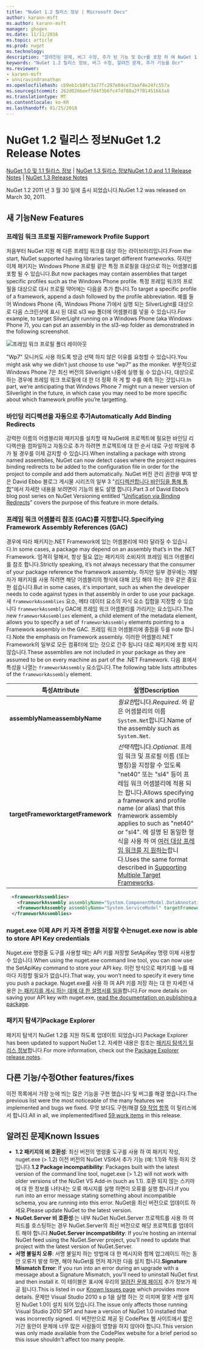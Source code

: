 ```yaml
---
title: "NuGet 1.2 릴리스 정보 | Microsoft Docs"
author: karann-msft
ms.author: karann-msft
manager: ghogen
ms.date: 11/11/2016
ms.topic: article
ms.prod: nuget
ms.technology: 
description: "알려진된 문제, 버그 수정, 추가 된 기능 및 Dcr를 포함 하 여 NuGet 1.2에 대 한 릴리스 정보입니다."
keywords: "NuGet 1.2 릴리스 정보, 버그 수정, 알려진 문제, 추가 기능을 Dcr"
ms.reviewer:
- karann-msft
- unniravindranathan
ms.openlocfilehash: cb9eb1cb8fc3a77fc297e04ce73aaf8e24fc557a
ms.sourcegitcommit: 262d026beeffd4f3b6fc47d780a2f701451663a8
ms.translationtype: MT
ms.contentlocale: ko-KR
ms.lasthandoff: 01/25/2018
---
```

# <a name="nuget-12-release-notes"></a><span data-ttu-id="00e88-104">NuGet 1.2 릴리스 정보</span><span class="sxs-lookup"><span data-stu-id="00e88-104">NuGet 1.2 Release Notes</span></span>

<span data-ttu-id="00e88-105">[NuGet 1.0 및 1.1 릴리스 정보](../release-notes/nuget-1.1.md) | [NuGet 1.3 릴리스 정보](../release-notes/nuget-1.3.md)</span><span class="sxs-lookup"><span data-stu-id="00e88-105">[NuGet 1.0 and 1.1 Release Notes](../release-notes/nuget-1.1.md) | [NuGet 1.3 Release Notes](../release-notes/nuget-1.3.md)</span></span>

<span data-ttu-id="00e88-106">NuGet 1.2 2011 년 3 월 30 일에 출시 되었습니다.</span><span class="sxs-lookup"><span data-stu-id="00e88-106">NuGet 1.2 was released on March 30, 2011.</span></span>

## <a name="new-features"></a><span data-ttu-id="00e88-107">새 기능</span><span class="sxs-lookup"><span data-stu-id="00e88-107">New Features</span></span>

### <a name="framework-profile-support"></a><span data-ttu-id="00e88-108">프레임 워크 프로필 지원</span><span class="sxs-lookup"><span data-stu-id="00e88-108">Framework Profile Support</span></span>

<span data-ttu-id="00e88-109">처음부터 NuGet 지원 해 다른 프레임 워크를 대상 하는 라이브러리입니다.</span><span class="sxs-lookup"><span data-stu-id="00e88-109">From the start, NuGet supported having libraries target different frameworks.</span></span> <span data-ttu-id="00e88-110">하지만 이제 패키지는 Windows Phone 프로필 같은 특정 프로필을 대상으로 하는 어셈블리를 포함 될 수 있습니다.</span><span class="sxs-lookup"><span data-stu-id="00e88-110">But now packages may contain assemblies that target specific profiles such as the Windows Phone profile.</span></span> <span data-ttu-id="00e88-111">특정 프레임 워크의 프로필을 대상으로 대시 프로필 약어에는 다음을 추가 합니다.</span><span class="sxs-lookup"><span data-stu-id="00e88-111">To target a specific profile of a framework, append a dash followed by the profile abbreviation.</span></span> <span data-ttu-id="00e88-112">예를 들어 Windows Phone (즉, Windows Phone 7)에서 실행 되는 SilverLight를 대상으로 다음 스크린샷에 표시 된 대로 sl3 wp 폴더에 어셈블리를 넣을 수 있습니다.</span><span class="sxs-lookup"><span data-stu-id="00e88-112">For example, to target SilverLight running on a Windows Phone (aka Windows Phone 7), you can put an assembly in the sl3-wp folder as demonstrated in the following screenshot.</span></span>

![프레임 워크 프로필 폴더 레이아웃](./media/framework-profile-support.png)

<span data-ttu-id="00e88-114">"Wp7" 모니커도 사용 하도록 방금 선택 하지 않은 이유를 요청할 수 있습니다.</span><span class="sxs-lookup"><span data-stu-id="00e88-114">You might ask why we didn’t just choose to use “wp7” as the moniker.</span></span> <span data-ttu-id="00e88-115">부분적으로 Windows Phone 7은 최신 버전의 Silverlight 나중에 실행 될 수 있습니다, 대상으로 하는 경우에 프레임 워크 프로필에 대 한 더 정확 하 게 할 수를 예측 하는 것입니다.</span><span class="sxs-lookup"><span data-stu-id="00e88-115">In part, we’re anticipating that Windows Phone 7 might run a newer version of Silverlight in the future, in which case you may need to be more specific about which framework profile you’re targetting.</span></span>

### <a name="automatically-add-binding-redirects"></a><span data-ttu-id="00e88-116">바인딩 리디렉션을 자동으로 추가</span><span class="sxs-lookup"><span data-stu-id="00e88-116">Automatically Add Binding Redirects</span></span>

<span data-ttu-id="00e88-117">강력한 이름의 어셈블리와 패키지를 설치할 때 NuGet에 프로젝트에 필요한 바인딩 리디렉션을 컴파일하고 자동으로 추가 하려면 프로젝트에 대 한 순서 대로 구성 파일에 추가 될 경우를 이제 감지할 수 있습니다.</span><span class="sxs-lookup"><span data-stu-id="00e88-117">When installing a package with strong named assemblies, NuGet can now detect cases where the project requires binding redirects to be added to the configuration file in order for the project to compile and add them automatically.</span></span> <span data-ttu-id="00e88-118">NuGet 버전 관리 권한을 부여 받은 David Ebbo 블로그 게시물 시리즈의 일부 3 "[리디렉션합니다 바인딩을 통해 통합](http://blog.davidebbo.com/2011/01/nuget-versioning-part-3-unification-via.html)"에서 자세한 내용을 보려면이 기능의 용도 설명 합니다.</span><span class="sxs-lookup"><span data-stu-id="00e88-118">Part 3 of David Ebbo’s blog post series on NuGet Versioning entitled “[Unification via Binding Redirects](http://blog.davidebbo.com/2011/01/nuget-versioning-part-3-unification-via.html)” covers the purpose of this feature in more details.</span></span>

<a name="framework-assembly-refs"></a>

### <a name="specifying-framework-assembly-references-gac"></a><span data-ttu-id="00e88-119">프레임 워크 어셈블리 참조 (GAC)를 지정합니다.</span><span class="sxs-lookup"><span data-stu-id="00e88-119">Specifying Framework Assembly References (GAC)</span></span>

<span data-ttu-id="00e88-120">경우에 따라 패키지는.NET Framework에 있는 어셈블리에 따라 달라질 수 있습니다.</span><span class="sxs-lookup"><span data-stu-id="00e88-120">In some cases, a package may depend on an assembly that’s in the .NET Framework.</span></span> <span data-ttu-id="00e88-121">엄격히 말해서, 항상 필요 없는 패키지의 소비자의 프레임 워크 어셈블리를 참조 합니다.</span><span class="sxs-lookup"><span data-stu-id="00e88-121">Strictly speaking, it’s not always necessary that the consumer of your package reference the framework assembly.</span></span> <span data-ttu-id="00e88-122">하지만 일부 경우에는 개발자가 패키지를 사용 하려면 해당 어셈블리의 형식에 대해 코딩 해야 하는 경우 같은 중요 한 쉽습니다.</span><span class="sxs-lookup"><span data-stu-id="00e88-122">But in some cases, it's important, such as when the developer needs to code against types in that assembly in order to use your package.</span></span> <span data-ttu-id="00e88-123">새 `frameworkAssemblies` 요소, 메타 데이터 요소의 자식 요소 집합을 지정할 수 있습니다 `frameworkAssembly` GAC에 프레임 워크 어셈블리를 가리키는 요소입니다.</span><span class="sxs-lookup"><span data-stu-id="00e88-123">The new `frameworkAssemblies` element, a child element of the metadata element, allows you to specify a set of `frameworkAssembly` elements pointing to a Framework assembly in the GAC.</span></span> <span data-ttu-id="00e88-124">프레임 워크 어셈블리에 중점을 두를 note 합니다.</span><span class="sxs-lookup"><span data-stu-id="00e88-124">Note the emphasis on Framework assembly.</span></span>
<span data-ttu-id="00e88-125">이러한 어셈블리.NET Framework의 일부로 모든 컴퓨터에 있는 것으로 간주 됩니다 대로 패키지에 포함 되지 않습니다.</span><span class="sxs-lookup"><span data-stu-id="00e88-125">These assemblies are not included in your package as they are assumed to be on every machine  as part of the .NET Framework.</span></span> <span data-ttu-id="00e88-126">다음 표에서 특성을 나열는 `frameworkAssembly` 요소입니다.</span><span class="sxs-lookup"><span data-stu-id="00e88-126">The following table lists attributes of the `frameworkAssembly` element.</span></span>


|<span data-ttu-id="00e88-127">특성</span><span class="sxs-lookup"><span data-stu-id="00e88-127">Attribute</span></span> |<span data-ttu-id="00e88-128">설명</span><span class="sxs-lookup"><span data-stu-id="00e88-128">Description</span></span>|
|----------------|-----------|
|<span data-ttu-id="00e88-129">**assemblyName**</span><span class="sxs-lookup"><span data-stu-id="00e88-129">**assemblyName**</span></span>|<span data-ttu-id="00e88-130">*필요한*합니다.</span><span class="sxs-lookup"><span data-stu-id="00e88-130">*Required*.</span></span> <span data-ttu-id="00e88-131">와 같은 어셈블리의 이름 `System.Net`합니다.</span><span class="sxs-lookup"><span data-stu-id="00e88-131">Name of the assembly such as `System.Net`.</span></span>|
|<span data-ttu-id="00e88-132">**targetFramework**</span><span class="sxs-lookup"><span data-stu-id="00e88-132">**targetFramework**</span></span>|<span data-ttu-id="00e88-133">*선택적*합니다.</span><span class="sxs-lookup"><span data-stu-id="00e88-133">*Optional*.</span></span> <span data-ttu-id="00e88-134">프레임 워크 및 프로필 이름 (또는 별칭)을 지정할 수 있도록 "net40" 또는 "sl4" 등이 프레임 워크 어셈블리에 적용 되는 합니다.</span><span class="sxs-lookup"><span data-stu-id="00e88-134">Allows specifying a framework and profile name (or alias) that this framework assembly applies to such as "net40" or "sl4".</span></span> <span data-ttu-id="00e88-135">에 설명 된 동일한 형식을 사용 하 여 [여러 대상 프레임 워크를 지 원하는](../create-packages/supporting-multiple-target-frameworks.md)합니다.</span><span class="sxs-lookup"><span data-stu-id="00e88-135">Uses the same format described in [Supporting Multiple Target Frameworks](../create-packages/supporting-multiple-target-frameworks.md).</span></span>|

```xml
  <frameworkAssemblies>
    <frameworkAssembly assemblyName="System.ComponentModel.DataAnnotations" targetFramework="net40" />
    <frameworkAssembly assemblyName="System.ServiceModel" targetFramework="net40" />
  </frameworkAssemblies>
```

### <a name="nugetexe-now-is-able-to-store-api-key-credentials"></a><span data-ttu-id="00e88-136">nuget.exe 이제 API 키 자격 증명을 저장할 수는</span><span class="sxs-lookup"><span data-stu-id="00e88-136">nuget.exe now is able to store API Key credentials</span></span>

<span data-ttu-id="00e88-137">Nuget.exe 명령줄 도구를 사용할 때는 API 키를 저장할 SetApiKey 명령 이제 사용할 수 있습니다.</span><span class="sxs-lookup"><span data-stu-id="00e88-137">When using the nuget.exe command line tool, you can now use the SetApiKey command to store your API key.</span></span> <span data-ttu-id="00e88-138">이런 방식으로 패키지를 누를 때마다 지정할 필요가 없습니다.</span><span class="sxs-lookup"><span data-stu-id="00e88-138">That way, you won’t need to specify it every time you push a package.</span></span> <span data-ttu-id="00e88-139">Nuget.exe를 사용 하 여 API 키를 저장 하는 대 한 자세한 내용은 [는 패키지를 게시 하는 데에 대 한 설명서를 읽을](../create-packages/publish-a-package.md)합니다.</span><span class="sxs-lookup"><span data-stu-id="00e88-139">For more details on saving your API key with nuget.exe, [read the documentation on publishing a package](../create-packages/publish-a-package.md).</span></span>

### <a name="package-explorer"></a><span data-ttu-id="00e88-140">패키지 탐색기</span><span class="sxs-lookup"><span data-stu-id="00e88-140">Package Explorer</span></span>
<span data-ttu-id="00e88-141">패키지 탐색기 NuGet 1.2를 지원 하도록 업데이트 되었습니다.</span><span class="sxs-lookup"><span data-stu-id="00e88-141">Package Explorer has been updated to support NuGet 1.2.</span></span> <span data-ttu-id="00e88-142">자세한 내용은 참조는 [패키지 탐색기 릴리스 정보](http://nuget.codeplex.com/wikipage?title=New%20features%20in%20NuGet%20Package%20Explorer%201.0)합니다.</span><span class="sxs-lookup"><span data-stu-id="00e88-142">For more information, check out the [Package Explorer release notes](http://nuget.codeplex.com/wikipage?title=New%20features%20in%20NuGet%20Package%20Explorer%201.0).</span></span>

## <a name="other-featuresfixes"></a><span data-ttu-id="00e88-143">다른 기능/수정</span><span class="sxs-lookup"><span data-stu-id="00e88-143">Other features/fixes</span></span>

<span data-ttu-id="00e88-144">이전 목록에서 가장 눈에 띄는 많은 기능을 구현 했습니다 및 버그를 해결 했습니다.</span><span class="sxs-lookup"><span data-stu-id="00e88-144">The previous list were the most noticeable of the many features we implemented and bugs we fixed.</span></span> <span data-ttu-id="00e88-145">무엇 보다도 구현/해결 [59 작업 항목](http://nuget.codeplex.com/workitem/list/advanced?keyword=&status=All&type=All&priority=All&release=NuGet%201.2&assignedTo=All&component=All&sortField=Votes&sortDirection=Descending&page=0) 이 릴리스에서 합니다.</span><span class="sxs-lookup"><span data-stu-id="00e88-145">All in all, we implemented/fixed [59 work items](http://nuget.codeplex.com/workitem/list/advanced?keyword=&status=All&type=All&priority=All&release=NuGet%201.2&assignedTo=All&component=All&sortField=Votes&sortDirection=Descending&page=0) in this release.</span></span>

## <a name="known-issues"></a><span data-ttu-id="00e88-146">알려진 문제</span><span class="sxs-lookup"><span data-stu-id="00e88-146">Known Issues</span></span>

* <span data-ttu-id="00e88-147">**1.2 패키지의 비 호환성**: 최신 버전의 명령줄 도구를 사용 하 여 패키지 작성, nuget.exe (> 1.2) 이전 버전의 NuGet VS에서 추가 기능 (예: 1.1)와 작동 하지 것입니다.</span><span class="sxs-lookup"><span data-stu-id="00e88-147">**1.2 Package incompatibility**: Packages built with the latest version of the command line tool, nuget.exe (> 1.2) will not work with older versions of the NuGet VS Add-in (such as 1.1).</span></span> <span data-ttu-id="00e88-148">호환 되지 않는 스키마에 대 한 정보를 나타내는 오류 메시지를 실행 하면이 오류를 실행 합니다.</span><span class="sxs-lookup"><span data-stu-id="00e88-148">If you run into an error message stating something about incompatible schema, you are running into this error.</span></span> <span data-ttu-id="00e88-149">NuGet을 최신 버전으로 업데이트 하세요.</span><span class="sxs-lookup"><span data-stu-id="00e88-149">Please update NuGet to the latest version.</span></span>
* <span data-ttu-id="00e88-150">**NuGet.Server 비 호환성**:는 내부 NuGet NuGet.Server 프로젝트를 사용 하 여 피드를 호스팅하는 경우 NuGet.Server의 최신 버전으로 해당 프로젝트를 업데이트 해야 합니다.</span><span class="sxs-lookup"><span data-stu-id="00e88-150">**NuGet.Server incompatibility**: If you’re hosting an internal NuGet feed using the NuGet.Server project, you’ll need to update that project with the latest version of NuGet.Server.</span></span>
* <span data-ttu-id="00e88-151">**서명 불일치 오류**: 서명 불일치 하는 방법에 대 한 메시지와 함께 업그레이드 하는 동안 오류가 발생 하면, 해야 NuGet를 먼저 제거한 다음 설치 합니다.</span><span class="sxs-lookup"><span data-stu-id="00e88-151">**Signature Mismatch Error**: If you run into an error during an upgrade with a message about a Signature Mismatch, you'll need to uninstall NuGet first and then install it.</span></span> <span data-ttu-id="00e88-152">이 테이블은 표시에 우리의 [알려진 문제 페이지](../release-notes/Known-Issues.md) 추가 정보가 제공 됩니다.</span><span class="sxs-lookup"><span data-stu-id="00e88-152">This is listed in our [Known Issues page](../release-notes/Known-Issues.md) which provides more details.</span></span> <span data-ttu-id="00e88-153">문제만 Visual Studio 2010 s p 1을 실행 하는 것 미치며 잘못 서명 설치 된 NuGet 1.0이 설치 되어 있습니다.</span><span class="sxs-lookup"><span data-stu-id="00e88-153">The issue only affects those running Visual Studio 2010 SP1 and have a version of NuGet 1.0 installed that was incorrectly signed.</span></span> <span data-ttu-id="00e88-154">이 버전만으로 제공 된 CodePlex 웹 사이트에서 짧은 기간 동안이 문제에 너무 많은 사람들이 영향을 하지 않아야 합니다.</span><span class="sxs-lookup"><span data-stu-id="00e88-154">This version was only made available from the CodePlex website for a brief period so this issue shouldn't affect too many people.</span></span>